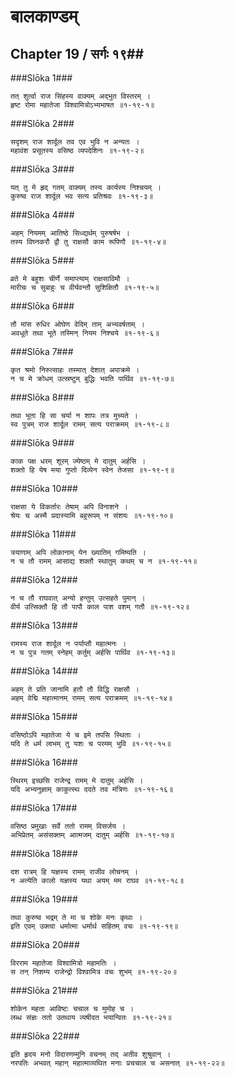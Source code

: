 बालकाण्डम्
===============================


## Chapter 19  / सर्गः १९##


###Slōka 1###


    तत् शुर्त्वा राज सिंहस्य वाक्यम् अद्भुत विस्तरम् ।
    हृष्ट रोमा महातेजा विश्वामित्रोऽभ्यभाषत ॥१-१९-१॥


###Slōka 2###


    सदृशम् राज शार्दूल तव एव भुवि न अन्यतः ।
    महावंश प्रसूतस्य वसिष्ठ व्यपदेशिनः ॥१-१९-२॥


###Slōka 3###


    यत् तु मे हृद् गतम् वाक्यम् तस्य कार्यस्य निश्चयम् ।
    कुरुष्व राज शार्दूल भव सत्य प्रतिश्रवः ॥१-१९-३॥


###Slōka 4###


    अहम् नियमम् आतिष्ठे सिध्द्यर्थम् पुरुषर्षभ ।
    तस्य विघ्नकरौ द्वौ तु राक्षसौ काम रूपिणौ ॥१-१९-४॥


###Slōka 5###


    व्रते मे बहुशः चीर्णे समाप्त्याम् राक्षसाविमौ ।
    मारीचः च सुबाहुः च वीर्यवन्तौ सुशिक्षितौ ॥१-१९-५॥


###Slōka 6###


    तौ मांस रुधिर ओघेण वेदिम् ताम् अभ्यवर्षताम् ।
    अवधूते तथा भूते तस्मिन् नियम निश्चये ॥१-१९-६॥


###Slōka 7###


    कृत श्रमो निरुत्साहः तस्मात् देशात् अपाक्रमे ।
    न च मे क्रोधम् उत्स्रष्टुम् बुद्धिः भवति पार्थिव ॥१-१९-७॥


###Slōka 8###


    तथा भूता हि सा चर्या न शापः तत्र मुच्यते ।
    स्व पुत्रम् राज शार्दूल रामम् सत्य पराक्रमम् ॥१-१९-८॥


###Slōka 9###


    काक पक्ष धरम् शूरम् ज्येष्ठम् मे दातुम् अर्हसि ।
    शक्तो हि येष मया गुप्तो दिव्येन स्वेन तेजसा ॥१-१९-९॥


###Slōka 10###


    राक्षसा ये विकर्तारः तेषाम् अपि विनाशने ।
    श्रेयः च अस्मै प्रदास्यामि बहुरूपम् न संशयः ॥१-१९-१०॥


###Slōka 11###


    त्रयाणाम् अपि लोकानाम् येन ख्यातिम् गमिष्यति ।
    न च तौ रामम् आसाद्य शक्तौ स्थातुम् कथम् च न ॥१-१९-११॥


###Slōka 12###


    न च तौ राघवात् अन्यो हन्तुम् उत्सहते पुमान् ।
    वीर्य उत्सिक्तौ हि तौ पापौ काल पाश वशम् गतौ ॥१-१९-१२॥


###Slōka 13###


    रामस्य राज शार्दूल न पर्याप्तौ महात्मनः ।
    न च पुत्र गतम् स्नेहम् कर्तुम् अर्हसि पार्थिव ॥१-१९-१३॥


###Slōka 14###


    अहम् ते प्रति जानामि हतौ तौ विद्धि राक्षसौ ।
    अहम् वेद्मि महात्मानम् रामम् सत्य पराक्रमम् ॥१-१९-१४॥


###Slōka 15###


    वसिष्ठोऽपि महातेजा ये च इमे तपसि स्थिताः ।
    यदि ते धर्म लाभम् तु यशः च परमम् भुवि ॥१-१९-१५॥


###Slōka 16###


    स्थिरम् इच्छसि राजेन्द्र रामम् मे दातुम् अर्हसि ।
    यदि अभ्यनुज्ञाम् काकुत्स्थ ददते तव मंत्रिणः ॥१-१९-१६॥


###Slōka 17###


    वसिष्ठ प्रमुखाः सर्वे ततो रामम् विसर्जय ।
    अभिप्रेतम् असंसक्तम् आत्मजम् दातुम् अर्हसि ॥१-१९-१७॥


###Slōka 18###


    दश रात्रम् हि यज्ञस्य रामम् राजीव लोचनम् ।
    न अत्येति कालो यज्ञस्य यथा अयम् मम राघव ॥१-१९-१८॥


###Slōka 19###


    तथा कुरुष्व भद्रम् ते मा च शोके मनः कृथाः ।
    इति एवम् उक्त्वा धर्मात्मा धर्मार्थ सहितम् वचः ॥१-१९-१९॥


###Slōka 20###


    विरराम महातेजा विश्वामित्रो महामतिः ।
    स तन् निशम्य राजेन्द्रो विश्वामित्र वचः शुभम् ॥१-१९-२०॥


###Slōka 21###


    शोकेन महता आविष्टः चचाल च मुमोह च ।
    लब्ध संज्ञः ततो उतथाय व्यषीदत भयान्वितः ॥१-१९-२१॥


###Slōka 22###


    इति हृदय मनो विदारणम्मुनि वचनम् तद् अतीव शुश्रुवान् ।
    नरपतिः अभवत् महान् महात्माव्यथित मनाः प्रचचाल च असनात् ॥१-१९-२२॥


